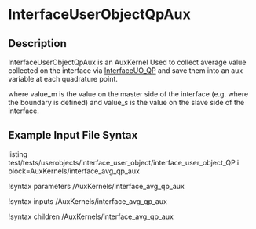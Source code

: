# InterfaceUserObjectQpAux

## Description

InterfaceUserObjectQpAux is an AuxKernel Used to collect average value collected on the interface via [InterfaceUO_QP](/InterfaceUO_QP.md) and save them into an aux variable at each quadrature point.

where value_m is the value on the master side of the interface (e.g. where the boundary is defined) and value_s is the value on the slave side of the interface.

## Example Input File Syntax

listing test/tests/userobjects/interface_user_object/interface_user_object_QP.i block=AuxKernels/interface_avg_qp_aux

!syntax parameters /AuxKernels/interface_avg_qp_aux

!syntax inputs /AuxKernels/interface_avg_qp_aux

!syntax children /AuxKernels/interface_avg_qp_aux
